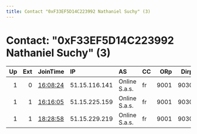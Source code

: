 ```yaml
---
title: Contact "0xF33EF5D14C223992 Nathaniel Suchy" (3)
---
```


# Contact: "0xF33EF5D14C223992 Nathaniel Suchy" (3)

|   Up |   Ext | JoinTime                                                                                            | IP            | AS            | CC   |   ORp |   Dirp | OS    | Version   | Nickname   |   eFamMembers |
|-----:|------:|:----------------------------------------------------------------------------------------------------|:--------------|:--------------|:-----|------:|-------:|:------|:----------|:-----------|--------------:|
|    1 |     0 | [16:08:24](https://metrics.torproject.org/rs.html#details/2682BEA7BB7F2CBB44A6EB5C7888A17A738660D8) | 51.15.116.141 | Online S.a.s. | fr   |  9001 |   9030 | Linux | 0.3.2.10  | lunorian   |             6 |
|    1 |     1 | [16:16:05](https://metrics.torproject.org/rs.html#details/6F660B30B3364173F910A1885C13465C5C5E78F3) | 51.15.225.159 | Online S.a.s. | fr   |  9001 |   9030 | Linux | 0.2.9.14  | lunorian   |             6 |
|    1 |     1 | [18:28:58](https://metrics.torproject.org/rs.html#details/B0BF533DA3BC09DEEB4AF2BEC16FA21063216FE4) | 51.15.229.219 | Online S.a.s. | fr   |  9001 |   9030 | Linux | 0.2.9.14  | lunorian   |             6 |
